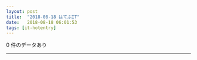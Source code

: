 ```yaml
---
layout: post
title:  "2018-08-18 はてぶIT"
date:   2018-08-18 06:01:53
tags: [it-hotentry]
---
```

0 件のデータあり

<hr>
